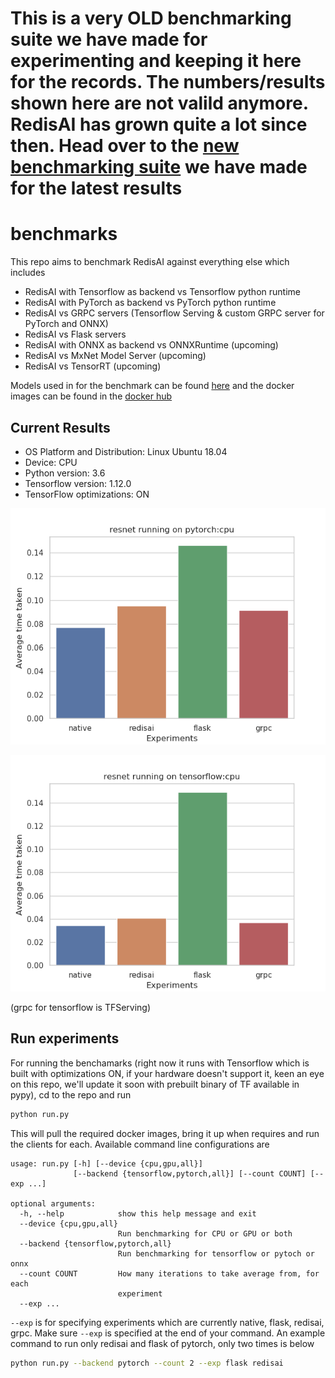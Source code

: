 # This is a very OLD benchmarking suite we have made for experimenting and keeping it here for the records. The numbers/results shown here are not valild anymore. RedisAI has grown quite a lot since then. Head over to the [new benchmarking suite](https://github.com/RedisAI/aibench) we have made for the latest results

# benchmarks

This repo aims to benchmark RedisAI against everything else which includes

- RedisAI with Tensorflow as backend vs Tensorflow python runtime
- RedisAI with PyTorch as backend vs PyTorch python runtime
- RedisAI vs GRPC servers (Tensorflow Serving & custom GRPC server for PyTorch and ONNX)
- RedisAI vs Flask servers
- RedisAI with ONNX as backend vs ONNXRuntime (upcoming)
- RedisAI vs MxNet Model Server (upcoming)
- RedisAI vs TensorRT (upcoming)

Models used in for the benchmark can be found [here](https://app.box.com/s/r4xzm4xtzdqhmg4rbwfcahj9tee3ojbl) and the docker images can be found in the [docker hub](https://hub.docker.com/r/tensorwerk/raibenchmarks)


## Current Results

- OS Platform and Distribution: Linux Ubuntu 18.04
- Device: CPU
- Python version: 3.6
- Tensorflow version: 1.12.0
- TensorFlow optimizations: ON

![RedisAI Benchmarking resnet running on pytorch:cpu](assets/resnet_running_on_pytorch:cpu.png " Resnet running on PyTorch:CPU")

![RedisAI Benchmarking resnet running on tensorflow:cpu](assets/resnet_running_on_tensorflow:cpu.png " Resnet running on Tensorflow:CPU")

(grpc for tensorflow is TFServing)

## Run experiments

For running the benchamarks (right now it runs with Tensorflow which is built with optimizations ON, if your hardware doesn't support it, keen an eye on this repo, we'll update it soon with prebuilt binary of TF available in pypy), cd to the repo and run 

```bash
python run.py
```

This will pull the required docker images, bring it up when requires and run the clients for each.
Available command line configurations are 

```
usage: run.py [-h] [--device {cpu,gpu,all}]
              [--backend {tensorflow,pytorch,all}] [--count COUNT] [--exp ...]

optional arguments:
  -h, --help            show this help message and exit
  --device {cpu,gpu,all}
                        Run benchmarking for CPU or GPU or both
  --backend {tensorflow,pytorch,all}
                        Run benchmarking for tensorflow or pytoch or onnx
  --count COUNT         How many iterations to take average from, for each
                        experiment
  --exp ...
```

`--exp` is for specifying experiments which are currently native, flask, redisai, grpc. Make sure `--exp` is specified at the end of your command. An example command to run only redisai and flask of pytorch, only two times is below

```bash
python run.py --backend pytorch --count 2 --exp flask redisai
```
